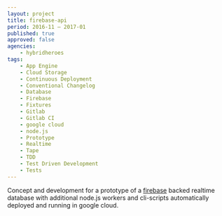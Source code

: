 ```yaml
---
layout: project
title: firebase-api
period: 2016-11 – 2017-01
published: true
approved: false
agencies:
    - hybridheroes
tags:
    - App Engine
    - Cloud Storage
    - Continuous Deployment
    - Conventional Changelog
    - Database
    - Firebase
    - Fixtures
    - Gitlab
    - Gitlab CI
    - google cloud
    - node.js
    - Prototype
    - Realtime
    - Tape
    - TDD
    - Test Driven Development
    - Tests
---
```

Concept and development for a prototype of a [firebase](https://firebase.google.com/) backed realtime database with additional node.js workers and cli-scripts automatically deployed and running in google cloud.
